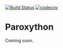 [![Build Status](https://travis-ci.com/laowantong/paroxython.svg?branch=master)](https://travis-ci.com/laowantong/paroxython)
[![codecov](https://codecov.io/gh/laowantong/paroxython/branch/master/graph/badge.svg)](https://codecov.io/gh/laowantong/paroxython)

# Paroxython
 
Coming soon.
